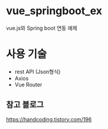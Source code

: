 # vue_springboot_ex
vue.js와 Spring boot 연동 예제


# 사용 기술
- rest API (Json형식)
- Axios
- Vue Router


## 참고 블로그
https://handcoding.tistory.com/196
